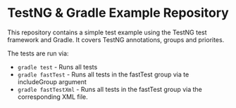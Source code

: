 # TestNG & Gradle Example Repository

This repository contains a simple test example using the TestNG test framework and Gradle. It covers TestNG annotations, groups and priorites. 

The tests are run via:

- `gradle test` - Runs all tests
- `gradle fastTest` - Runs all tests in the fastTest group via te includeGroup argument
- `gradle fastTestXml` - Runs all tests in the fastTest group via the corresponding XML file.

